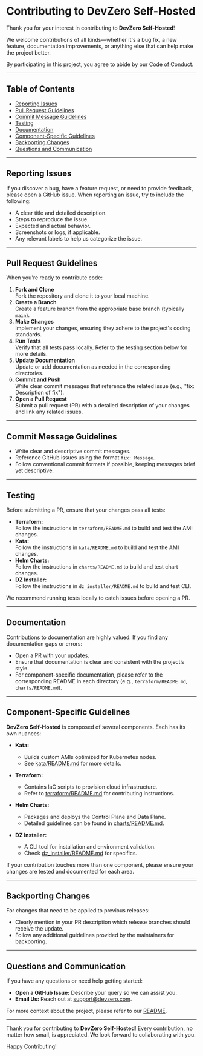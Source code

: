 # Contributing to DevZero Self-Hosted

Thank you for your interest in contributing to **DevZero Self-Hosted**! 

We welcome contributions of all kinds—whether it's a bug fix, a new feature, documentation improvements, or anything else that can help make the project better. 

By participating in this project, you agree to abide by our [Code of Conduct](.github/CODE_OF_CONDUCT.md).

---

## Table of Contents

- [Reporting Issues](#reporting-issues)
- [Pull Request Guidelines](#pull-request-guidelines)
- [Commit Message Guidelines](#commit-message-guidelines)
- [Testing](#testing)
- [Documentation](#documentation)
- [Component-Specific Guidelines](#component-specific-guidelines)
- [Backporting Changes](#backporting-changes)
- [Questions and Communication](#questions-and-communication)

---

## Reporting Issues

If you discover a bug, have a feature request, or need to provide feedback, please open a GitHub issue. When reporting an issue, try to include the following:
- A clear title and detailed description.
- Steps to reproduce the issue.
- Expected and actual behavior.
- Screenshots or logs, if applicable.
- Any relevant labels to help us categorize the issue.

---

## Pull Request Guidelines

When you're ready to contribute code:
1. **Fork and Clone**  
   Fork the repository and clone it to your local machine.
2. **Create a Branch**  
   Create a feature branch from the appropriate base branch (typically `main`).
3. **Make Changes**  
   Implement your changes, ensuring they adhere to the project's coding standards.
4. **Run Tests**  
   Verify that all tests pass locally. Refer to the testing section below for more details.
5. **Update Documentation**  
   Update or add documentation as needed in the corresponding directories.
6. **Commit and Push**  
   Write clear commit messages that reference the related issue (e.g., "fix: Description of fix").
7. **Open a Pull Request**  
   Submit a pull request (PR) with a detailed description of your changes and link any related issues.

---

## Commit Message Guidelines

- Write clear and descriptive commit messages.
- Reference GitHub issues using the format `fix: Message`.
- Follow conventional commit formats if possible, keeping messages brief yet descriptive.

---

## Testing

Before submitting a PR, ensure that your changes pass all tests:

- **Terraform:**  
  Follow the instructions in `terraform/README.md` to build and test the AMI changes.
- **Kata:**  
  Follow the instructions in `kata/README.md` to build and test the AMI changes.
- **Helm Charts:**  
  Follow the instructions in `charts/README.md` to build and test chart changes.
- **DZ Installer:**  
  Follow the instructions in `dz_installer/README.md` to build and test CLI.

We recommend running tests locally to catch issues before opening a PR.

---

## Documentation

Contributions to documentation are highly valued. If you find any documentation gaps or errors:
- Open a PR with your updates.
- Ensure that documentation is clear and consistent with the project’s style.
- For component-specific documentation, please refer to the corresponding README in each directory (e.g., `terraform/README.md`, `charts/README.md`).

---

## Component-Specific Guidelines

**DevZero Self-Hosted** is composed of several components. Each has its own nuances:

- **Kata:**  
  - Builds custom AMIs optimized for Kubernetes nodes.
  - See [kata/README.md](./kata/README.md) for more details.

- **Terraform:**  
  - Contains IaC scripts to provision cloud infrastructure.
  - Refer to [terraform/README.md](./terraform/README.md) for contributing instructions.

- **Helm Charts:**  
  - Packages and deploys the Control Plane and Data Plane.
  - Detailed guidelines can be found in [charts/README.md](./charts/README.md).

- **DZ Installer:**  
  - A CLI tool for installation and environment validation.
  - Check [dz_installer/README.md](./dz_installer/README.md) for specifics.

If your contribution touches more than one component, please ensure your changes are tested and documented for each area.

---

## Backporting Changes

For changes that need to be applied to previous releases:
- Clearly mention in your PR description which release branches should receive the update.
- Follow any additional guidelines provided by the maintainers for backporting.

---

## Questions and Communication

If you have any questions or need help getting started:
- **Open a GitHub Issue:** Describe your query so we can assist you.
- **Email Us:** Reach out at [support@devzero.com](mailto:support@devzero.com).

For more context about the project, please refer to our [README](./README.md).

---

Thank you for contributing to **DevZero Self-Hosted**! Every contribution, no matter how small, is appreciated. We look forward to collaborating with you.

Happy Contributing!

